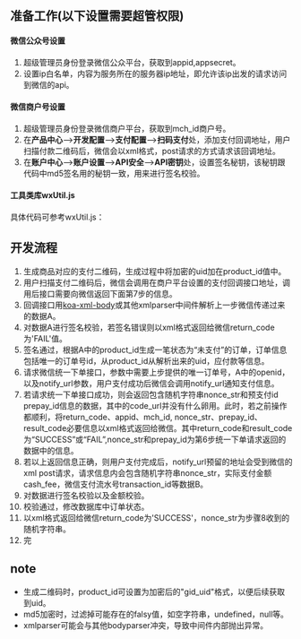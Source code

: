 ## 准备工作(以下设置需要超管权限)
#### 微信公众号设置
1. 超级管理员身份登录微信公众平台，获取到appid,appsecret。
2. 设置ip白名单，内容为服务所在的服务器ip地址，即允许该ip出发的请求访问到微信的api。

#### 微信商户号设置
1. 超级管理员身份登录微信商户平台，获取到mch_id商户号。
2. 在**产品中心**—>**开发配置**—>**支付配置**—>**扫码支付**处，添加支付回调地址，用户扫描付款二维码后，微信会以xml格式，post请求的方式请求该回调地址。
3. 在**账户中心**—>**账户设置**—>**API安全**—>**API密钥**处，设置签名秘钥，该秘钥跟代码中md5签名用的秘钥一致，用来进行签名校验。

#### 工具类库wxUtil.js
具体代码可参考wxUtil.js：

## 开发流程
1. 生成商品对应的支付二维码，生成过程中将加密的uid加在product_id值中。
2. 用户扫描支付二维码后，微信会调用在商户平台设置的支付回调接口地址，调用后接口需要向微信返回下面第7步的信息。
3. 回调接口用[koa-xml-body](https://github.com/creeperyang/koa-xml-body)或其他xmlparser中间件解析上一步微信传递过来的数据A。
4. 对数据A进行签名校验，若签名错误则以xml格式返回给微信return_code为'FAIL'值。
5. 签名通过，根据A中的product_id生成一笔状态为“未支付”的订单，订单信息包括唯一的订单号id，从product_id从解析出来的uid，应付款等信息。
6. 请求微信统一下单接口，参数中需要上步提供的唯一订单号，A中的openid，以及notify_url参数，用户支付成功后微信会调用notify_url通知支付信息。
7. 若请求统一下单接口成功，则会返回包含随机字符串nonce_str和预支付id prepay_id信息的数据，其中的code_url并没有什么卵用。此时，若之前操作都顺利，将return_code、appid、mch_id, nonce_str、prepay_id、result_code必要信息以xml格式返回给微信。其中return_code和result_code为“SUCCESS”或“FAIL”,nonce_str和prepay_id为第6步统一下单请求返回的数据中的信息。
8. 若以上返回信息正确，则用户支付完成后，notify_url预留的地址会受到微信的xml post请求，请求信息内会包含随机字符串nonce_str，实际支付金额cash_fee，微信支付流水号transaction_id等数据B。
9. 对数据进行签名校验以及金额校验。
10. 校验通过，修改数据库中订单状态。
11. 以xml格式返回给微信return_code为'SUCCESS'，nonce_str为步骤8收到的随机字符串。
12. 完

## note
- 生成二维码时，product_id可设置为加密后的"gid_uid"格式，以便后续获取到uid。
- md5加密时，过滤掉可能存在的falsy值，如空字符串，undefined，null等。
- xmlparser可能会与其他bodyparser冲突，导致中间件内部抛出异常。